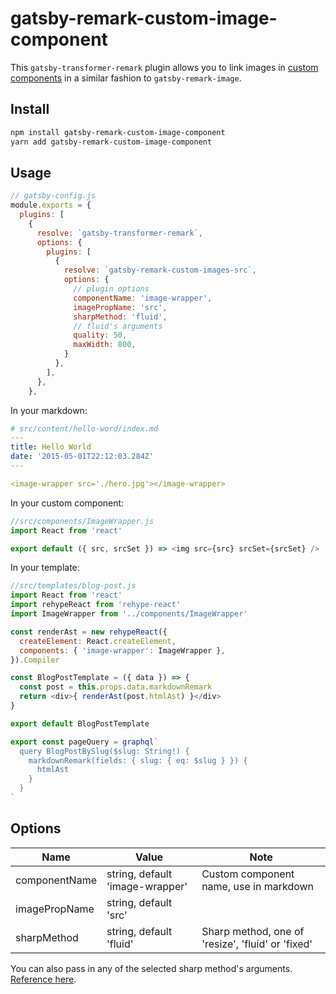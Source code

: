 # gatsby-remark-custom-image-component

This `gatsby-transformer-remark` plugin allows you to link images in [custom components](https://using-remark.gatsbyjs.org/custom-components/) in a similar fashion to `gatsby-remark-image`.

## Install

```bash
npm install gatsby-remark-custom-image-component
yarn add gatsby-remark-custom-image-component
```

## Usage

```js
// gatsby-config.js
module.exports = {
  plugins: [
    {
      resolve: `gatsby-transformer-remark`,
      options: {
        plugins: [
          {
            resolve: `gatsby-remark-custom-images-src`,
            options: {
              // plugin options
              componentName: 'image-wrapper',
              imagePropName: 'src',
              sharpMethod: 'fluid',
              // fluid's arguments
              quality: 50,
              maxWidth: 800,
            }
          },
        ],
      },
    },
```

In your markdown:

```yaml
# src/content/hello-word/index.md
---
title: Hello World
date: '2015-05-01T22:12:03.284Z'
---

<image-wrapper src='./hero.jpg'></image-wrapper>
```

In your custom component:
```js
//src/components/ImageWrapper.js
import React from 'react'

export default ({ src, srcSet }) => <img src={src} srcSet={srcSet} />
```

In your template:

```js
//src/templates/blog-post.js
import React from 'react'
import rehypeReact from 'rehype-react'
import ImageWrapper from '../components/ImageWrapper'

const renderAst = new rehypeReact({
  createElement: React.createElement,
  components: { 'image-wrapper': ImageWrapper },
}).Compiler

const BlogPostTemplate = ({ data }) => {
  const post = this.props.data.markdownRemark
  return <div>{ renderAst(post.htmlAst) }</div>
}

export default BlogPostTemplate

export const pageQuery = graphql`
  query BlogPostBySlug($slug: String!) {
    markdownRemark(fields: { slug: { eq: $slug } }) {
      htmlAst
    }
  }
`
```

## Options

| Name | Value | Note |
|---|---|---|
|componentName| string, default 'image-wrapper' | Custom component name, use in markdown |
|imagePropName| string, default 'src' | |
|sharpMethod| string, default 'fluid' | Sharp method, one of 'resize', 'fluid' or 'fixed'|

You can also pass in any of the selected sharp method's arguments. [Reference here](https://github.com/gatsbyjs/gatsby/tree/master/packages/gatsby-plugin-sharp).

